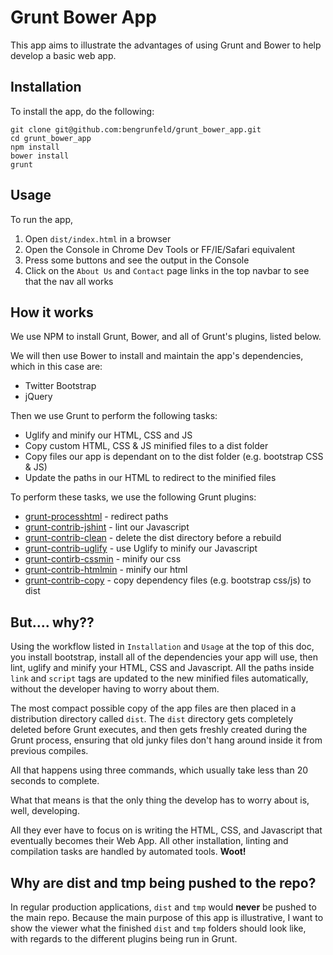 # Grunt Bower App

This app aims to illustrate the advantages of using Grunt and Bower to help develop a basic web app.

## Installation

To install the app, do the following:

    git clone git@github.com:bengrunfeld/grunt_bower_app.git
    cd grunt_bower_app
    npm install
    bower install
    grunt

## Usage

To run the app, 

1. Open `dist/index.html` in a browser
2. Open the Console in Chrome Dev Tools or FF/IE/Safari equivalent  
3. Press some buttons and see the output in the Console
4. Click on the `About Us` and `Contact` page links in the top navbar to see that the nav all works 

## How it works

We use NPM to install Grunt, Bower, and all of Grunt's plugins, listed below.

We will then use Bower to install and maintain the app's dependencies, which in this case are:

* Twitter Bootstrap
* jQuery 

Then we use Grunt to perform the following tasks:

* Uglify and minify our HTML, CSS and JS
* Copy custom HTML, CSS & JS minified files to a dist folder
* Copy files our app is dependant on to the dist folder (e.g. bootstrap CSS & JS)
* Update the paths in our HTML to redirect to the minified files

To perform these tasks, we use the following Grunt plugins:

* [grunt-processhtml](https://www.npmjs.com/package/grunt-processhtml) - redirect paths
* [grunt-contrib-jshint](https://www.npmjs.com/package/grunt-contrib-jshint) - lint our Javascript
* [grunt-contrib-clean](https://www.npmjs.com/package/grunt-contrib-clean) - delete the dist directory before a rebuild
* [grunt-contrib-uglify](https://www.npmjs.com/package/grunt-contrib-uglify) - use Uglify to minify our Javascript
* [grunt-contirb-cssmin](https://www.npmjs.com/package/grunt-contrib-cssmin) - minify our css
* [grunt-contrib-htmlmin](https://www.npmjs.com/package/grunt-contrib-htmlmin) - minify our html
* [grunt-contrib-copy](https://www.npmjs.com/package/grunt-contrib-copy) - copy dependency files (e.g. bootstrap css/js) to dist 

## But.... why??

Using the workflow listed in `Installation` and `Usage` at the top of this doc, you install bootstrap, install all of the dependencies your app will use, then lint, uglify and minify your HTML, CSS and Javascript. All the paths inside `link` and `script` tags are updated to the new minified files automatically, without the developer having to worry about them. 

The most compact possible copy of the app files are then placed in a distribution directory called `dist`. The `dist` directory gets completely deleted before Grunt executes, and then gets freshly created during the Grunt process, ensuring that old junky files don't hang around inside it from previous compiles. 
 
All that happens using three commands, which usually take less than 20 seconds to complete.

What that means is that the only thing the develop has to worry about is, well, developing. 

All they ever have to focus on is writing the HTML, CSS, and Javascript that eventually becomes their Web App. All other installation, linting and compilation tasks are handled by automated tools. **Woot!** 

## Why are dist and tmp being pushed to the repo?

In regular production applications, `dist` and `tmp` would **never** be pushed to the main repo. Because the main purpose of this app is illustrative, I want to show the viewer what the finished `dist` and `tmp` folders should look like, with regards to the different plugins being run in Grunt.
